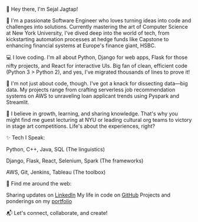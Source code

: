 <!--- 👋 Hi, I’m Sejal Jagtap( @sejalrj )
- 🌱 Computer Science Graduate Student at New York University, NY, USA
- 🖥️ Former Senior Associate at HSBC Bank (Synechron) 
- 💻 Former SDE at Fidelity National Information Services
- 👀 I absolutely love to design optimum performing algorithms!
- 📫 How to reach me ... Email: sj3251@nyu.edu / sejalrjagtap@gmail.com | LinkedIn:  linkedin.com/in/sejalrj/

sejalrj/sejalrj is a ✨ special ✨ repository because its `README.md` (this file) appears on your GitHub profile.
You can click the Preview link to take a look at your changes.
--->
<!-- ![Your Repository's Stats](https://github-readme-stats.vercel.app/api?username=sejalrj&show_icons=true) -->
<!-- ![Your Repository's Stats](https://github-readme-stats.vercel.app/api/top-langs/?username=sejalrj&theme=blue-green) -->
<!-- ![Profile View Counter](https://komarev.com/ghpvc/?username=sejalrj) -->
<!-- ![Your Repository's Stats](https://contrib.rocks/image?repo=sejalrj/Python) -->


👋 Hey there, I'm Sejal Jagtap!

🚀 I'm a passionate Software Engineer who loves turning ideas into code and challenges into solutions. Currently mastering the art of Computer Science at New York University, I've dived deep into the world of tech, from kickstarting automation processes at hedge funds like Capstone to enhancing financial systems at Europe's finance giant, HSBC.

💻 I love coding. I'm all about Python, Django for web apps, Flask for those nifty projects, and React for interactive UIs. Big fan of clean, efficient code (Python 3 > Python 2), and yes, I've migrated thousands of lines to prove it!

🔎 I'm not just about code, though. I've got a knack for dissecting data—big data. My projects range from crafting serverless job recommendation systems on AWS to unraveling loan applicant trends using Pyspark and Streamlit.

🌱 I believe in growth, learning, and sharing knowledge. That's why you might find me guest lecturing at NYU or leading cultural org teams to victory in stage art competitions. Life's about the experiences, right?

✨ Tech I Speak:

Python, C++, Java, SQL (The linguistics)

Django, Flask, React, Selenium, Spark (The frameworks)

AWS, Git, Jenkins, Tableau (The toolbox)

🔗 Find me around the web:

Sharing updates on [LinkedIn](https://www.linkedin.com/in/sejalrj)
My life in code on [GitHub](https://github.com/sejalrj)
Projects and ponderings on my [portfolio](https://sejalrj.github.io/sejaljagtap)

📬 Let's connect, collaborate, and create!

<!--![Sejal's GitHub stats](https://github-readme-stats.vercel.app/api?username=sejalrj&show_icons=true)-->

